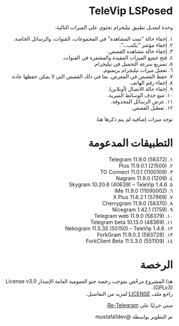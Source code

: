 <div dir="rtl" style="text-align: right; unicode-bidi: plaintext;">

# TeleVip LSPosed

وحدة لتعديل تطبيق تيليجرام تحتوي على الميزات التالية:

١. إخفاء حالة "تمت المشاهدة" في المجموعات، القنوات، والرسائل الخاصة.  
٢. إخفاء مؤشر "يكتب...".  
٣. إخفاء حالة مشاهدة القصص.  
٤. فتح جميع الميزات المقيدة والمشفرة في القنوات.  
٥. تسريع سرعة التحميل في تيليجرام.  
٦. تفعيل ميزات تيليجرام بريميوم.  
٧. حفظ القصص في المعرض، بما في ذلك القصص التي لا يمكن حفظها عادة.  
٨. إخفاء رقم الهاتف.  
٩. إخفاء حالة الاتصال (أونلاين).  
١٠. منع حذف الوسائط السرية.  
١١. عرض الرسائل المحذوفة.  
١٢. تعطيل القصص.

توجد ميزات إضافية لم يتم ذكرها هنا.

# التطبيقات المدعومة

١. Telegram 11.9.0 (58372)  
٢. Plus 11.9.0.1 (21500)  
٣. TG Connect 11.0.1 (1100109)  
٤. Nagram 11.9.0 (1209)  
٥. Skygram 10.20.6 (40639) – TeleVip 1.4.6  
٦. iMe 11.9.0 (11090002)  
٧. X Plus 11.8.2.1 (57869)  
٨. Cherrygram 11.9.0 (58370)  
٩. Nicegram 1.42.1 (1759)  
١٠. Telegram web 11.9.0 (58379)  
١١. Telegram beta 10.13.0 (48369)  
١٢. Nekogram 11.5.3S (55150) – TeleVip 1.4.6  
١٣. ForkGram 11.9.0.2 (583728)  
١٤. ForkClient Beta 11.5.3.0 (551109)


# الرخصة

هذا المشروع مرخّص بموجب رخصة جنو العمومية العامة الإصدار License v3.0 (GPLv3).  
راجع ملف [LICENSE](./LICENSE) لمزيد من التفاصيل.

مبني جزئيًا على [Re-Telegram](https://github.com/Sakion-Team/Re-Telegram).

تم التطوير بواسطة @mustafa1dev

</div>